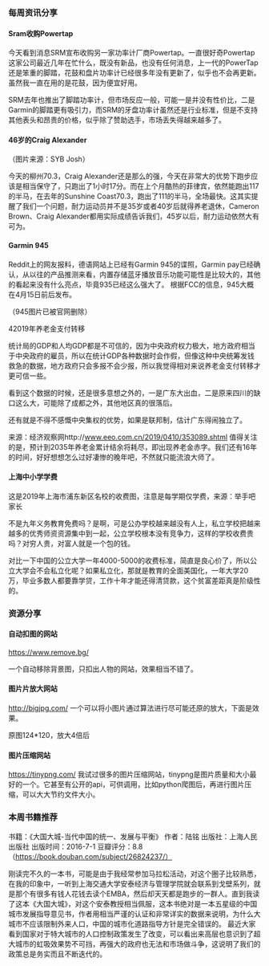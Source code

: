 
### 每周资讯分享



#### Sram收购Powertap


今天看到消息SRM宣布收购另一家功率计厂商Powertap。一直很好奇Powertap这家公司最近几年在忙什么，既没有新品，也没有任何消息，上一代的PowerTap还是笨重的脚踏，花鼓和盘片功率计已经很多年没有更新了，似乎也不会再更新。虽然我一直在用的是花鼓，因为便宜好用。



SRM去年也推出了脚踏功率计，但市场反应一般，可能一是并没有性价比，二是Garmin的脚踏更有吸引力，而SRM的牙盘功率计虽然还是行业标准，但是不支持其他表头和昂贵的价格，似乎除了赞助选手，市场丢失得越来越多了。


#### 46岁的Craig Alexander



（图片来源：SYB Josh）

今天的柳州70.3，Craig Alexander还是那么的强，今天在非常大的优势下跑步应该是相当保守了，只跑出了1小时17分。而在上个月酷热的菲律宾，依然能跑出117的半马，在去年的Sunshine Coast70.3，跑出了111的半马，全场最快。这其实提醒了我们一个问题，耐力运动员并不是35岁或者40岁后就得养老退休，Cameron Brown、Craig Alexander都用实际成绩告诉我们，45岁以后，耐力运动依然大有可为。


#### Garmin 945


Reddit上的网友报料，德语网站上已经有Garmin 945的谍照，Garmin pay已经确认，从以往的产品推测来看，内置存储蓝牙播放音乐功能可能性是比较大的，其他的看起来没有什么亮点，毕竟935已经这么强大了。
根据FCC的信息，945大概在4月15日前后发布。


（945图片已被官网删除）


42019年养老金支付转移




统计局的GDP和人均GDP都是不可信的，因为中央政府权力极大，地方政府相当于中央政府的雇员，所以在统计GDP各种数据时会作假，但像这种中央统筹发钱救急的数据，地方政府只会多报不会少报，所以我觉得相对来说养老金支付转移才更可信一些。

看到这个数据的时候，还是很多意想之外的，一是广东大出血，二是原来四川的缺口这么大，可能除了成都之外，其他地区真的很落后。

还有就是不得不感慨中央集权的优势，如果是联邦制，估计广东得闹独立了。


来源：经济观察网http://www.eeo.com.cn/2019/0410/353089.shtml
值得关注的是，预计到2035年养老金累计结余将耗尽，即出现养老金赤字。我们还有16年的时间，好好想想怎么过好凄惨的晚年吧，不然就只能流浪大师了。


#### 上海中小学学费



这是2019年上海市浦东新区名校的收费图，注意是每学期仅学费，来源：举手吧家长

不是九年义务教育免费吗？是啊，可是公办学校越来越没有人上，私立学校把越来越多的优秀师资资源集中到一起，公立学校根本没有竞争力，这样的学校收费贵吗？对穷人贵，对富人就是一个包的钱。

对比一下中国的公立大学一年4000-5000的收费标准，简直是良心价了，所以公立大学会不会私立化呢？如果私立化，那就是教育的全面美国化，一年大学20万，毕业多数人都要靠学贷，工作十年才能还得清贷款，这个贫富差距真是阶级性的。


### 资源分享



#### 自动扣图的网站


https://www.remove.bg/

一个自动移除背景图，只扣出人物的网站，效果相当不错了。


#### 图片片放大网站


http://bigjpg.com/
一个可以将小图片通过算法进行尽可能还原的放大，下面是效果。


原图124*120，放大4倍后


#### 图片压缩网站


https://tinypng.com/
我试过很多的图片压缩网站，tinypng是图片质量和大小最好的一个。它甚至有公开的api，可供调用，比如python爬图后，再进行图片压缩，可以大大节约文件大小。





### 本周书籍推荐



书籍：《大国大城-当代中国的统一、发展与平衡》
作者：陆铭
出版社：上海人民出版社
出版时间：2016-7-1
豆瓣评分：8.8（https://book.douban.com/subject/26824237/）

刚读完不久的一本书，可能是由于我经常参加马拉松活动，对这个圈子比较熟悉，在我的印象中，一听到上海交通大学安泰经济与管理学院就会联系到戈壁系列，就是那个有很多有钱人花钱去读个EMBA，然后却天天都是跑步的一群人。直到我读了这本《大国大城》，对这个安泰教授相当佩服，这本书绝对是一本五星级的中国城市发展指导意见书，作者用相当严谨的认证和非常详实的数据来说明，为什么大城市不应该限制外来人口，中国的城市化道路指导方针是完全错误的。
最近大家看到国家对于特大城市的人口控制政策发生了改变，可以看出来高层也意识到了超大城市的虹吸效果势不可挡，再强大的政府也无法和市场做斗争，这说明了我们的政策总是务实而且不断迭代的。